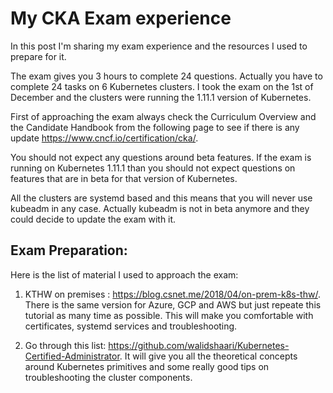 # My CKA Exam experience
In this post I'm sharing my exam experience and the resources I used to prepare for it.

The exam gives you 3 hours to complete 24 questions. Actually you have to complete 24 tasks on 6 Kubernetes clusters.
I took the exam on the 1st of December and the clusters were running the 1.11.1 version of Kubernetes.

First of approaching the exam always check the Curriculum Overview and the Candidate Handbook from the following page to see if there is any update https://www.cncf.io/certification/cka/.

You should not expect any questions around beta features. If the exam is running on Kubernetes 1.11.1 than you should not expect questions on features that are in beta for that version of Kubernetes.

All the clusters are systemd based and this means that you will never use kubeadm in any case. Actually kubeadm is not in beta anymore and they could decide to update the exam with it.

## Exam Preparation:

Here is the list of material I used to approach the exam:

1. KTHW on premises : https://blog.csnet.me/2018/04/on-prem-k8s-thw/. There is the same version for Azure, GCP and AWS but just repeate this tutorial as many time as possible. This will make you comfortable with certificates, systemd services and troubleshooting.

2. Go through this list: https://github.com/walidshaari/Kubernetes-Certified-Administrator. It will give you all the theoretical concepts around Kubernetes primitives and some really good tips on troubleshooting the cluster components.
